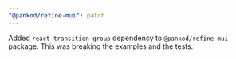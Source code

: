 ```yaml
---
"@pankod/refine-mui": patch
---
```


Added `react-transition-group` dependency to `@pankod/refine-mui` package. This was breaking the examples and the tests.
